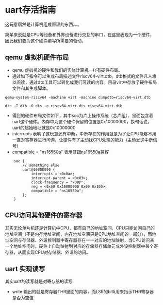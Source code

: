 # uart存活指南

这玩意居然是计算机组成原理的东西。。。

简单来说就是CPU等设备和外界设备进行交互的串口，在这里表现为一个硬件，因此我们要为这个硬件编写所需要的驱动。

## qemu 虚拟机硬件布局
- qemu 虚拟机的硬件和我们的实体计算机一样有硬件布局。
- 通过如下指令可以生成布局描述文件riscv64-virt.dtb。dtb格式的文件凡人难以阅读，通过dtc工具可以转化成我们可读的内容。目录virt中存放了硬件布局文件和其生成脚本。
```
qemu-system-riscv64 -machine virt -machine dumpdtb=riscv64-virt.dtb
```
```
dtc -I dtb -O dts -o riscv64-virt.dts riscv64-virt.dtb
```
- 得到的硬件布局文件如下，其中soc为片上操作系统（芯片组），里面包含着uart这个硬件。内存中为这个硬件保留的位置是0x10000000，换句话说，uart的起始地址就是0x10000000
- interrupts 表明了这玩意还有中断，中断存在的作用就是为了让CPU能够不用一直对寄存器进行问询，让硬件有了主动找CPU处理的能力（主动发送中断信号）
- compatible = "ns16550a" 表示其跟ns16550a兼容
```
	soc {
        // something else
		uart@10000000 {
			interrupts = <0x0a>;
			interrupt-parent = <0x03>;
			clock-frequency = "\08@";
			reg = <0x00 0x10000000 0x00 0x100>;
			compatible = "ns16550a";
		};
    }
```

## CPU访问其他硬件的寄存器
其实无论单片机还是计算机中CPU，都有自己的地址空间，CPU只能访问自己的地址空间（不是内存地址空间，内存地址空间只是CPU地址空间的一部分），而地址空间与存储器、外设控制器中寄存器存在一一对应的地址映射，当CPU访问某一个地址空间时，硬件上自动映射到对应的存储器存储单元或外设控制器中某个寄存器，从而实现CPU对存储器、外设的访问。

## uart 实现读写
其实uart的读写就是对寄存器的读写
- write 输出的就是寄存器THR里面的内容，而LSR的bit5用来指示THR寄存器是否为空值
